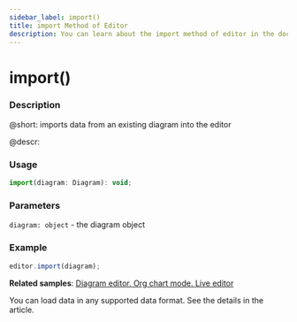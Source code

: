 ```yaml
---
sidebar_label: import()
title: import Method of Editor
description: You can learn about the import method of editor in the documentation of the DHTMLX JavaScript Diagram library. Browse developer guides and API reference, try out code examples and live demos, and download a free 30-day evaluation version of DHTMLX Diagram.
---
```


# import()

### Description

@short: imports data from an existing diagram into the editor

@descr:

### Usage

~~~js
import(diagram: Diagram): void;
~~~

### Parameters

`diagram: object` - the diagram object

### Example

~~~js
editor.import(diagram);
~~~

**Related samples**: [Diagram editor. Org chart mode. Live editor](https://snippet.dhtmlx.com/bng7ego7)

You can load data in any supported data format. See the details in the [](api/data_collection/parse_method.md) article.
